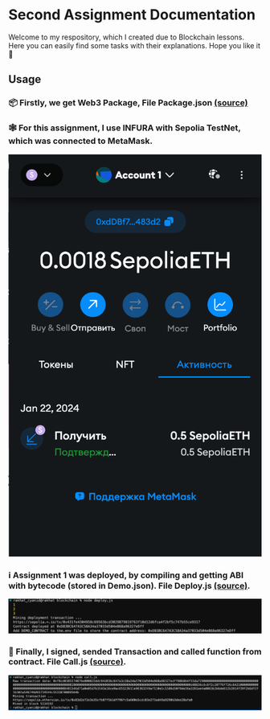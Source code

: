 # Second Assignment Documentation
Welcome to my respository, which I created due to Blockchain lessons. Here you can easily find some tasks with their explanations. Hope you like it🤙
## Usage
### 📦 Firstly, we get Web3 Package, File Package.json [(source)](https://github.com/rahat-limit/blockchain-assignment2/blob/main/package.json)
### 🕸️ For this assignment, I use INFURA with Sepolia TestNet, which was connected to MetaMask.
<p align="center">
  <img src = "https://github.com/rahat-limit/blockchain-assignment2/blob/main/assets/meta_acc.png" width=600>
</p>

### ℹ️ Assignment 1 was deployed, by compiling and getting ABI with bytecode (stored in Demo.json). File Deploy.js [(source)](https://github.com/rahat-limit/blockchain-assignment2/blob/main/deploy.js).
<p align="center">
  <img src = "https://github.com/rahat-limit/blockchain-assignment2/blob/main/assets/deploy.png" width=600>
</p>

### 🏁 Finally, I signed, sended Transaction and called function from contract. File Call.js [(source)](https://github.com/rahat-limit/blockchain-assignment2/blob/main/call.js).
<p align="center">
  <img src = "https://github.com/rahat-limit/blockchain-assignment2/blob/main/assets/call.png" width=600>
</p>




